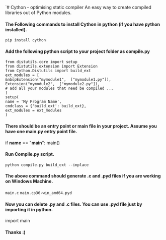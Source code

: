 `# Cython - optimising static compiler
An easy way to create compiled libraries out of Python modules.

#### The Following commands to install Cython in python (if you have python installed).
   `pip install cython`
   
#### Add the following python script to your project folder as compile.py
   `from distutils.core import setup`<br>
   `from distutils.extension import Extension`<br>
   `from Cython.Distutils import build_ext`<br>
   `ext_modules = [`<br>
       `&nbspExtension("mymodule1",  ["mymodule1.py"]),`<br>
       `Extension("mymodule2",  ["mymodule2.py"]),`<br>
       `# add all your modules that need be compiled ...`<br>
   `]`<br>
   `setup(`<br>
       `name = 'My Program Name',`<br>
       `cmdclass = {'build_ext': build_ext},`<br>
       `ext_modules = ext_modules`<br>
   `)`

  

#### There should be an entry point or main file in your project. Assume you have one main.py entry point file. 
  if __name__ == "__main__":
    main()
    

#### Run Compile.py script.
   `python compile.py build_ext --inplace`

   
#### The above command should generate .c and .pyd files if you are working on Windows Machine.
   `main.c`
   `main.cp36-win_amd64.pyd`


#### Now you can delete .py and .c files. You can use .pyd file just by importing it in python.
   import main

#### Thanks :)
